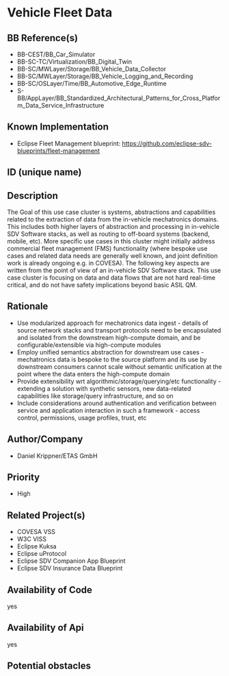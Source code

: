 
# Vehicle Fleet Data

## BB Reference(s)

- BB-CEST/BB_Car_Simulator
- BB-SC-TC/Virtualization/BB_Digital_Twin
- BB-SC/MWLayer/Storage/BB_Vehicle_Data_Collector
- BB-SC/MWLayer/Storage/BB_Vehicle_Logging_and_Recording
- BB-SC/OSLayer/Time/BB_Automotive_Edge_Runtime
- S-BB/AppLayer/BB_Standardized_Architectural_Patterns_for_Cross_Platform_Data_Service_Infrastructure

## Known Implementation

- Eclipse Fleet Management blueprint: <https://github.com/eclipse-sdv-blueprints/fleet-management>

## ID (unique name)

## Description

The Goal of this use case cluster is systems, abstractions and capabilities related to the extraction of data from the in-vehicle mechatronics domains. This includes both higher layers of abstraction and processing in in-vehicle SDV Software stacks, as well as routing to off-board systems (backend, mobile, etc).
More specific use cases in this cluster might initially address commercial fleet management (FMS) functionality (where bespoke use cases and related data needs are generally well known, and joint definition work is already ongoing e.g. in COVESA).
The following key aspects are written from the point of view of an in-vehicle SDV Software stack. This use case cluster is focusing on data and data flows that are not hard real-time critical, and do not have safety implications beyond basic ASIL QM.

## Rationale

- Use modularized approach for mechatronics data ingest - details of source network stacks and transport protocols need to be encapsulated and isolated from the downstream high-compute domain, and be configurable/extensible via high-compute modules
- Employ unified semantics abstraction for downstream use cases - mechatronics data is bespoke to the source platform and its use by downstream consumers cannot scale without semantic unification at the point where the data enters the high-compute domain  
- Provide extensibility wrt algorithmic/storage/querying/etc functionality - extending a solution with synthetic sensors, new data-related capabilities like storage/query infrastructure, and so on
- Include considerations around authentication and verification between service and application interaction in such a framework - access control, permissions, usage profiles, trust, etc

## Author/Company

- Daniel Krippner/ETAS GmbH

## Priority

- High

## Related Project(s)

- COVESA VSS
- W3C VISS
- Eclipse Kuksa
- Eclipse uProtocol
- Eclipse SDV Companion App Blueprint
- Eclipse SDV Insurance Data Blueprint

## Availability of Code

yes

## Availability of Api

yes

## Potential obstacles

